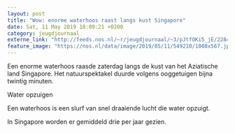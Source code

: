 ```yaml
---
layout: post
title: "Wow: enorme waterhoos raast langs kust Singapore"
date: Sat, 11 May 2019 18:09:21 +0200
category: jeugdjournaal
externe_link: "http://feeds.nos.nl/~r/jeugdjournaal/~3/pJtfOKi5_jE/2284139"
feature_image: "https://nos.nl/data/image/2019/05/11/549210/1008x567.jpg"
---
```


<p>Een enorme waterhoos raasde zaterdag langs de kust van het Aziatische land Singapore. Het natuurspektakel duurde volgens ooggetuigen bijna twintig minuten.</p>
<p>Water opzuigen</p>
<p>Een waterhoos is een slurf van snel draaiende lucht die water opzuigt.</p>
<p>In Singapore worden er gemiddeld drie per jaar gezien.</p><img src="http://feeds.feedburner.com/~r/jeugdjournaal/~4/pJtfOKi5_jE" height="1" width="1" alt=""/>
